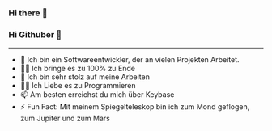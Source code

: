 ### Hi there 👋
### Hi Githuber 👋
----------
- 🔭 Ich bin ein Softwareentwickler, der an vielen Projekten Arbeitet.
- 🕵️‍♀️ Ich bringe es zu 100% zu Ende
- 🧸 Ich bin sehr stolz auf meine Arbeiten
- 🧑‍💻 Ich Liebe es zu Programmieren
- 📫 Am besten erreichst du mich über Keybase
- ⚡ Fun Fact: Mit meinem Spiegelteleskop bin ich zum Mond geflogen, zum Jupiter und zum Mars

<!--
**bylickilabs/bylickilabs** is a ✨ _special_ ✨ repository because its `README.md` (this file) appears on your GitHub profile.

Here are some ideas to get you started:
-->
